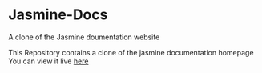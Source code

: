 # Jasmine-Docs
A clone of the Jasmine doumentation website

This Repository contains a clone of the jasmine documentation homepage 
You can view it live [here](https://seyi-adeleke.github.io/Jasmine-Docs/)
